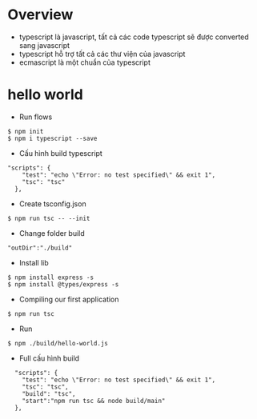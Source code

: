 # Overview
* typescript là javascript, tất cả các code typescript sẽ được converted sang javascript
* typescript hỗ trợ tất cả các thư viện của javascript
* ecmascript là một chuẩn của typescript

# hello world
* Run flows
```
$ npm init
$ npm i typescript --save
```
* Cấu hình build typescript
```
"scripts": {
    "test": "echo \"Error: no test specified\" && exit 1",
    "tsc": "tsc" 
  },
```
* Create tsconfig.json
```
$ npm run tsc -- --init
```
* Change folder build
```
"outDir":"./build"
```
* Install lib
```
$ npm install express -s
$ npm install @types/express -s
```
* Compiling our first application
```
$ npm run tsc
```
* Run
```
$ npm ./build/hello-world.js
```
* Full cấu hình build
```
  "scripts": {
    "test": "echo \"Error: no test specified\" && exit 1",
    "tsc": "tsc",
    "build": "tsc",
    "start":"npm run tsc && node build/main"
  },
```